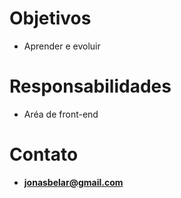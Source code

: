 # Objetivos

- Aprender e evoluir

# Responsabilidades

- Aréa de front-end 

# Contato

- **jonasbelar@gmail.com**